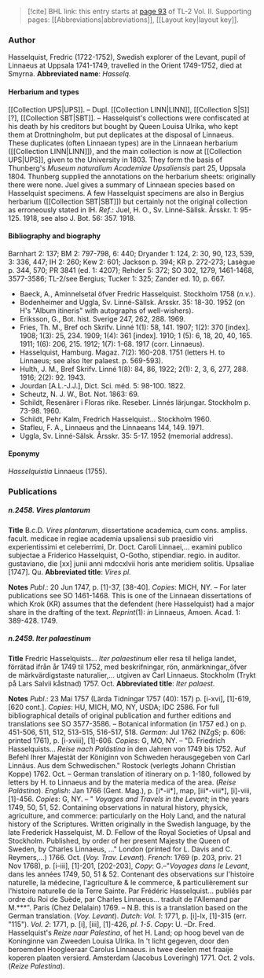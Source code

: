 > [!cite] BHL link: this entry starts at [page 93](https://www.biodiversitylibrary.org/page/33068335) of TL-2 Vol. II.
> Supporting pages: [[Abbreviations|abbreviations]], [[Layout key|layout key]].

### Author

Hasselquist, Fredric (1722-1752), Swedish explorer of the Levant, pupil of Linnaeus at Uppsala 1741-1749, travelled in the Orient 1749-1752, died at Smyrna. 
**Abbreviated name**: *Hasselq.*

#### Herbarium and types

[[Collection UPS|UPS]]. – Dupl. [[Collection LINN|LINN]], [[Collection S|S]]\[?\], [[Collection SBT|SBT]]. – Hasselquist's collections were confiscated at his death by his creditors but bought by Queen Louisa Ulrika, who kept them at Drottningholm, but put deplicates at the disposal of Linnaeus. These duplicates (often Linnaean types) are in the Linnaean herbarium ([[Collection LINN|LINN]]), and the main collection is now at [[Collection UPS|UPS]], given to the University in 1803. They form the basis of Thunberg's *Museum naturalium Academiae Upsaliensis* part 25, Uppsala 1804. Thunberg supplied the annotations on the herbarium sheets: originally there were none. Juel gives a summary of Linnaean species based on Hasselquist specimens. A few Hasselquist specimens are also in Bergius herbarium ([[Collection SBT|SBT]]) but certainly not the original collection as erroneously stated in IH.
*Ref*.: Juel, H. O., Sv. Linné-Sällsk. Årsskr. 1: 95-125. 1918, see also J. Bot. 56: 357. 1918.

#### Bibliography and biography

Barnhart 2: 137; BM 2: 797-798, 6: 440; Dryander 1: 124, 2: 30, 90, 123, 539, 3: 336, 447; IH 2: 260; Kew 2: 601; Jackson p. 394; KR p. 272-273; Lasègue p. 344, 570; PR 3841 (ed. 1: 4207); Rehder 5: 372; SO 302, 1279, 1461-1468, 3577-3586; TL-2/see Bergius; Tucker 1: 325; Zander ed. 10, p. 667.
- Baeck, A., Aminnelsetal öfver Fredric Hasselquist. Stockholm 1758 (*n.v.*).
- Bodenheimer and Uggla, Sv. Linné-Sällsk. Arsskr. 35: 18-30. 1952 (on H's "Album itineris" with autographs of well-wishers).
- Eriksson, G., Bot. hist. Sverige 247, 262, 288. 1969.
- Fries, Th. M., Bref och Skrifv. Linné 1(1): 58, 141. 1907; 1(2): 370 \[index\]. 1908; 1(3): 25, 234. 1909; 1(4): 361 \[index\]. 1910; 1 (5): 6, 18, 20, 40, 165. 1911; 1(6): 206, 215. 1912; 1(7): 1-68. 1917 (corr. Linnaeus).
- Hasselquist, Hamburg. Magaz. 7(2): 160-208. 1751 (letters H. to Linnaeus; see also Iter palaest. p. 569-593).
- Hulth, J. M., Bref Skrifv. Linné 1(8): 84, 86, 1922; 2(1): 2, 3, 6, 277, 288. 1916; 2(2): 92. 1943.
- Jourdan \[A.L.-J.J.\], Dict. Sci. méd. 5: 98-100. 1822.
- Scheutz, N. J. W., Bot. Not. 1863: 69.
- Schildt, Resenärer i Floras rike. Reseber. Linnés lärjungar. Stockholm p. 73-98. 1960.
- Schildt, Pehr Kalm, Fredrich Hasselquist... Stockholm 1960.
- Stafleu, F. A., Linnaeus and the Linnaeans 144, 149. 1971.
- Uggla, Sv. Linné-Sälsk. Årsskr. 35: 5-17. 1952 (memorial address).

#### Eponymy

*Hasselquistia* Linnaeus (1755).

### Publications

##### n.2458. Vires plantarum

**Title**
B.c.D. *Vires plantarum*, dissertatione academica, cum cons. ampliss. facult. medicae in regiae academia upsaliensi sub praesidio viri experientissimi et celeberrimi, Dr. Doct. Caroli Linnaei,... examini publico subjectae a Friderico Hasselquist, O-Gotho, stipendiar. regio. in auditor. gustaviano, die \[xx\] junii anni mdccxlvii horis ante meridiem solitis. Upsaliae \[1747\]. Qu.
**Abbreviated title**: *Vires pl.*

**Notes**
*Publ*.: 20 Jun 1747, p. \[1\]-37, \[38-40\]. *Copies*: MICH, NY. – For later publications see SO 1461-1468. This is one of the Linnaean dissertations of which Krok (KR) assumes that the defendent (here Hasselquist) had a major share in the drafting of the text.
*Reprint*(1): *in* Linnaeus, Amoen. Acad. 1: 389-428. 1749.

##### n.2459. Iter palaestinum

**Title**
Fredric Hasselquists... *Iter palaestinum* eller resa til heliga landet, förrätad ifrån år 1749 til 1752, med beskrifningar, rön, anmärkningar,,öfver de märkvärdigstaste naturalier,... utgiven av Carl Linnaeus. Stockholm (Trykt på Lars Salvii kåstnad) 1757. Oct.
**Abbreviated title**: *Iter palaest.*

**Notes**
*Publ*.: 23 Mai 1757 (Lärda Tidningar 1757 (40): 157) p. \[i-xvi\], \[1\]-619, \[620 cont.\]. *Copies*: HU, MICH, MO, NY, USDA; IDC 2586. For full bibliographical details of original publication and further editions and translations see SO 3577-3586. – Botanical information (in 1757 ed.) on p. 451-506, 511, 512, 513-515, 516-517, 518.
*German*: Jul 1762 (NZgS; p. 606: printed 1761), p. \[i-xviii\], \[1\]-606. *Copies*: G, MO, NY. – "D. Friedrich Hasselquists... *Reise nach Palästina* in den Jahren von 1749 bis 1752. Auf Befehl Ihrer Majestät der Königinn von Schweden herausgegeben von Carl Linnäus. Aus dem Schwedischen." Rostock (verlegts Johann Christian Koppe) 1762. Oct. – German translation of itinerary on p. 1-180, followed by letters by H. to Linnaeus and by the materia medica of the area. (*Reise Palästina*).
*English*: Jan 1766 (Gent. Mag.), p. \[i\*-ii\*\], map, \[iii\*-viii\*\], \[i\]-viii, \[1\]-456. *Copies*: G, NY. – " *Voyages and Travels in the Levant*; in the years 1749, 50, 51, 52. Containing observations in natural history, physick, agriculture, and commerce: particularly on the Holy Land, and the natural history of the Scriptures. Written originally in the Swedish language, by the late Frederick Hasselquist, M. D. Fellow of the Royal Societies of Upsal and Stockholm. Published, by order of her present Majesty the Queen of Sweden, by Charles Linnaeus, ..." London (printed for L. Davis and C. Reymers,...) 1766. Oct. (*Voy. Trav. Levant*).
*French*: 1769 (p. 203, priv. 21 Nov 1768), p. \[i-iii\], \[1\]-201, \[202-203\], *Copy*: G.–"*Voyages dans le Levant*, dans les années 1749, 50, 51 & 52. Contenant des observations sur l'histoire naturelle, la médecine, l'agriculture & le commerce, & particulièrement sur l'histoire naturelle de la Terre Sainte. Par Frédéric Hasselquist... publiés par ordre du Roi de Suède, par Charles Linnaeus... traduit de l'Allemand par M.\*\*\*". Paris (Chez Delalain) 1769. – N.B. this is a translation based on the German translation. (*Voy. Levant*).
*Dutch*: *Vol. 1*: 1771, p. \[i\]-lx, \[1\]-315 (err. "115"). *Vol. 2*: 1771, p. \[i\], \[iii\], \[1\]-426, *pl. 1-5*.
*Copy*: U. –Dr. Fred. Hasselquist's *Reize naar Palestina*, of het H. Land; op hoog bevel van de Koninginne van Zweeden Louisa Ulrika. In 't licht gegeven, door den beroemden Hoogleeraar Carolus Linnaeus. in twee deelen met fraaije koperen plaaten versierd. Amsterdam (Jacobus Loveringh) 1771. Oct. 2 vols. (*Reize Palestina*).

